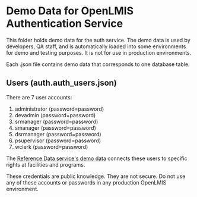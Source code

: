 # Demo Data for OpenLMIS Authentication Service
This folder holds demo data for the auth service. The demo data is used by developers, QA staff,
and is automatically loaded into some environments for demo and testing purposes. It is not for use
in production environments.

Each .json file contains demo data that corresponds to one database table.

## Users (auth.auth_users.json)
There are 7 user accounts:

1. administrator (password=password)
2. devadmin (password=password)
3. srmanager (password=password)
4. smanager (password=password)
5. dsrmanager (password=password)
6. psupervisor (password=password)
7. wclerk (password=password)

The [Reference Data service's demo data](https://github.com/OpenLMIS/openlmis-referencedata/tree/master/demo-data)
connects these users to specific rights at facilities and programs.

These credentials are public knowledge. They are not secure. Do not use any of these accounts or
passwords in any production OpenLMIS environment.
